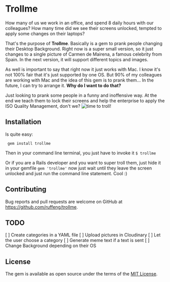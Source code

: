 # Trollme
How many of us we work in an office, and spend 8 daily hours with our colleagues? How many time did we see their screens unlocked, tempted to apply some changes on their laptops?

That's the purpose of **Trollme**. Basically is a gem to prank people changing their Desktop Background. Right now is a super small version, so it just changes to a single picture of Carmen de Mairena, a famous celebrity from Spain. In the next version, it will support different topics and images.

As well is important to say that right now it just works with Mac. I know it's not 100% fair that it's just supported by one OS. But 90% of my colleagues are working with Mac and the idea of this gem is to prank them... In the future, I can try to arrange it.
**Why do I want to do that?**

Just looking to prank some people in a funny and inoffensive way. At the end we teach them to lock their screens and help the enterprise to apply the ISO Quality Management, don't we?
![time to troll!](https://media.giphy.com/media/q8pghZNgAQ0rm/giphy.gif)
## Installation
Is quite easy:

 ` gem install trollme`

Then in your command line terminal, you just have to invoke it
`$ trollme`

Or if you are a Rails developer and you want to super troll them, just hide it in your gemfile
`gem 'trollme'`
now just wait until they leave the screen unlocked and just run the command line statement. Cool :)

## Contributing

Bug reports and pull requests are welcome on GitHub at https://github.com/ruffeng/trollme.

## TODO
[ ] Create categories in a YAML file
[ ] Upload pictures in Cloudinary
[ ] Let the user choose a category
[ ] Generate meme text if a text is sent
[ ] Change Background depending on their OS

## License

The gem is available as open source under the terms of the [MIT License](https://opensource.org/licenses/MIT).
